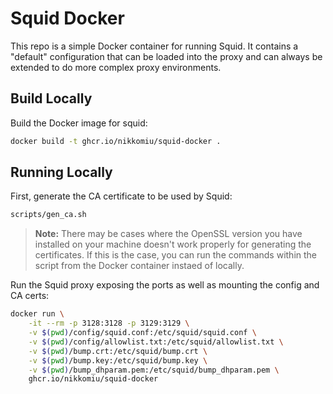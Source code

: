 # Squid Docker

This repo is a simple Docker container for running Squid. It contains a "default" configuration that can be loaded into the proxy and
can always be extended to do more complex proxy environments.

## Build Locally

Build the Docker image for squid:

```bash
docker build -t ghcr.io/nikkomiu/squid-docker .
```

## Running Locally

First, generate the CA certificate to be used by Squid:

```bash
scripts/gen_ca.sh
```

> **Note:** There may be cases where the OpenSSL version you have installed on your machine doesn't work properly for generating the certificates.
> If this is the case, you can run the commands within the script from the Docker container instaed of locally.

Run the Squid proxy exposing the ports as well as mounting the config and CA certs:

```bash
docker run \
    -it --rm -p 3128:3128 -p 3129:3129 \
    -v $(pwd)/config/squid.conf:/etc/squid/squid.conf \
    -v $(pwd)/config/allowlist.txt:/etc/squid/allowlist.txt \
    -v $(pwd)/bump.crt:/etc/squid/bump.crt \
    -v $(pwd)/bump.key:/etc/squid/bump.key \
    -v $(pwd)/bump_dhparam.pem:/etc/squid/bump_dhparam.pem \
    ghcr.io/nikkomiu/squid-docker
```
